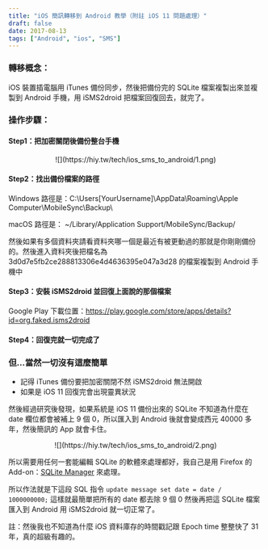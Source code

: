 ```yaml
---
title: "iOS 簡訊轉移到 Android 教學（附註 iOS 11 問題處理）"
draft: false
date: 2017-08-13
tags: ["Android", "ios", "SMS"]
---
```


### 轉移概念：

iOS 裝置插電腦用 iTunes 備份同步，然後把備份完的 SQLite 檔案複製出來並複製到 Android 手機，用 iSMS2droid 把檔案回復回去，就完了。

<!--more-->

### 操作步驟：

#### Step1：把加密關閉後備份整台手機

<center>
![](https://hiy.tw/tech/ios_sms_to_android/1.png)
</center>

#### Step2：找出備份檔案的路徑

Windows 路徑是：C:\Users\[YourUsername]\AppData\Roaming\Apple Computer\MobileSync\Backup\

macOS 路徑是： ~/Library/Application Support/MobileSync/Backup/

然後如果有多個資料夾請看資料夾哪一個是最近有被更動過的那就是你剛剛備份的。然後進入資料夾後把檔名為 3d0d7e5fb2ce288813306e4d4636395e047a3d28 的檔案複製到 Android 手機中

#### Step3：安裝 iSMS2droid 並回復上面說的那個檔案

Google Play 下載位置：https://play.google.com/store/apps/details?id=org.faked.isms2droid

#### Step4：回復完就一切完成了




### 但...當然一切沒有這麼簡單


* 記得 iTunes 備份要把加密關閉不然 iSMS2droid 無法開啟
* 如果是 iOS 11 回復完會出現靈異狀況


然後經過研究後發現，如果系統是 iOS 11 備份出來的 SQLite 不知道為什麼在 date 欄位都會被補上 9 個 0，所以匯入到 Android 後就會變成西元 40000 多年，然後簡訊的 App 就會卡住。

<center>
![](https://hiy.tw/tech/ios_sms_to_android/2.png)
</center>

所以需要用任何一套能編輯 SQLite 的軟體來處理都好，我自己是用 Firefox 的 Add-on：[SQLite Manager](https://addons.mozilla.org/en-US/firefox/addon/sqlite-manager/) 來處理。

所以作法就是下這段 SQL 指令 `update message set date = date / 1000000000;` 這樣就最簡單把所有的 date 都去除 9  個 0 然後再把這 SQLite 檔案匯入到 Android 用 iSMS2droid 就一切正常了。

註：然後我也不知道為什麼 iOS 資料庫存的時間戳記跟 Epoch time 整整快了 31 年，真的超級有趣的。








